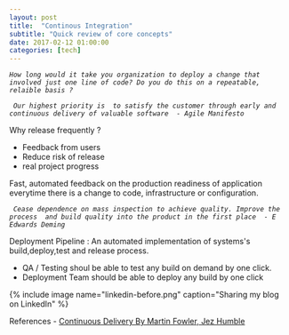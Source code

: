 ```yaml
---
layout: post
title:  "Continous Integration"
subtitle: "Quick review of core concepts"
date: 2017-02-12 01:00:00
categories: [tech]
---
```



_` How long would it take you organization to deploy a change that involved just one line of code? Do you do this on a repeatable, relaible basis ? `_

_` Our highest priority is  to satisfy the customer through early and continuous delivery of valuable software  - Agile Manifesto`_

Why release frequently ?
- Feedback from users
- Reduce risk of release
- real project progress

Fast, automated feedback on the production readiness of application everytime there is a change to code, infrastructure or configuration.

_` Cease dependence on mass inspection to achieve quality. Improve the process  and build quality into the product in the first place  - E Edwards Deming`_

Deployment Pipeline : An automated implementation of systems's build,deploy,test and release process.

- QA / Testing shoul be able to test any build on demand by one click.
- Deployment Team should be able to deploy any build by one click

{% include image name="linkedin-before.png" caption="Sharing my blog on LinkedIn" %}

References - [Continuous Delivery By
Martin Fowler, Jez Humble ](https://yow.eventer.com/events/1004/talks/1062)